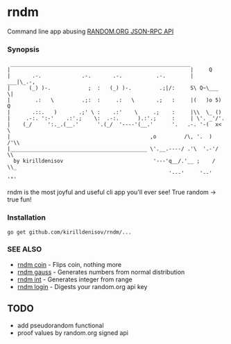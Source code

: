# rndm

Command line app abusing [RANDOM.ORG JSON-RPC API](https://api.random.org/json-rpc/2)

### Synopsis
```
 __________________________________________________________
|                                                          |     Q
|       .-.             .-.       .-.           .-.        |  ___|\_.-,
|      (_) )-.            ;  :   (_) )-.         .;|/:     S\ Q~\___ \|
|        .:   \         .;:  :     .:   \       .;   :     |(   )o 5) Q
|       .::.   )       .;' \ :    .:'    \     .;    :     |\\  \_ ()
|     .-:. ':-'    .:'.;    \:  .-:.      ).:'.;     :     | \'. _'/'.
|    (_/     ':._.(__.'      '.(_/  '----'(__.'      '.   .-. '-(  x< \
|                                             ,o         /\, '.  )  /'\\
|____________________________________________ \'.__.----/ .'\  '.-'/   \\
  by kirilldenisov                             '---'q__/.'__ ;    /     \\_
                                                    '---'     '--'       '"'
```
rndm is the most joyful and useful cli app you'll ever see! 
True random -> true fun!

### Installation
```
go get github.com/kirilldenisov/rndm/...
```

### SEE ALSO

* [rndm coin](doc/rndm_coin.md)	 - Flips coin, nothing more
* [rndm gauss](doc/rndm_gauss.md)	 - Generates numbers from normal distribution
* [rndm int](doc/rndm_int.md)	 - Generates integer from range
* [rndm login](doc/rndm_login.md)	 - Digests your random.org api key

## TODO
- add pseudorandom functional
- proof values by random.org signed api